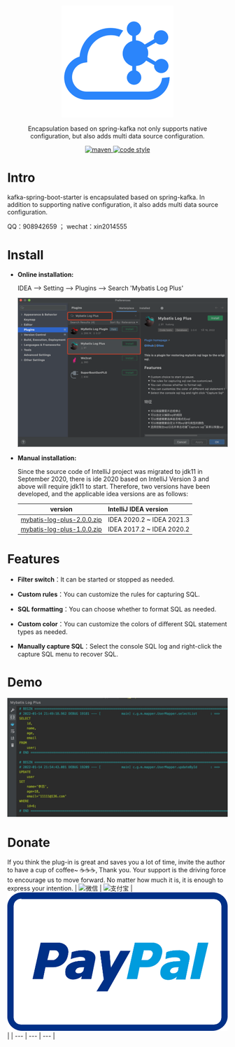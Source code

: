 <p align="center">
  <a href="https://github.com/pg-liudong/kafka-spring-boot-starter">
   <img alt="Mybatis-Plus-Logo" src="https://raw.githubusercontent.com/pg-liudong/pic-bed/main/202202131718547.svg">
  </a>
</p>

<p align="center">
  Encapsulation based on spring-kafka not only supports native configuration, but also adds multi data source configuration.
</p>

<p align="center">
  <a href="">
    <img alt="maven" src="https://img.shields.io/maven-central/v/org.dong.kafka/kafka-spring-boot-starter.svg?style=flat-square">
  </a>

  <a href="https://www.apache.org/licenses/LICENSE-2.0">
    <img alt="code style" src="https://img.shields.io/badge/license-Apache%202-4EB1BA.svg?style=flat-square">
  </a>
</p>

# Intro

kafka-spring-boot-starter is encapsulated based on spring-kafka. In addition to supporting native configuration, it also adds multi data source configuration.

QQ：908942659 ； wechat：xin2014555

# Install

- **Online installation:**

    IDEA --> Setting --> Plugins --> Search 'Mybatis Log Plus'
    
    <a href="https://github.com/pg-liudong/mybatis-log-plus-usage">
        <img alt="Mybatis-Log-Plus-Search" src="https://raw.githubusercontent.com/pg-liudong/pic-bed/main/202201212305520.png">
    </a>

- **Manual installation:**

    Since the source code of IntelliJ project was migrated to jdk11 in September 2020, there is ide 2020 based on IntelliJ Version 3 and above will require jdk11 to start.           Therefore, two versions have been developed, and the applicable idea versions are as follows:

    |version              |IntelliJ IDEA version|
    |:--------------------------:|:--------------------------------|
    | [mybatis-log-plus-2.0.0.zip](https://github.com/pg-liudong/mybatis-log-plus-usage/raw/main/mybatis-log-plus-2.0.0.zip)|IDEA 2020.2 ~ IDEA 2021.3|
    | [mybatis-log-plus-1.0.0.zip](https://github.com/pg-liudong/mybatis-log-plus-usage/raw/main/mybatis-log-plus-1.0.0.zip)| IDEA 2017.2 ~ IDEA 2020.2|
  
# Features


- **Filter switch**：It can be started or stopped as needed.

- **Custom rules**：You can customize the rules for capturing SQL.

- **SQL formatting**：You can choose whether to format SQL as needed.

- **Custom color**：You can customize the colors of different SQL statement types as needed.

- **Manually capture SQL**：Select the console SQL log and right-click the capture SQL menu to recover SQL.

# Demo

<a href="https://github.com/pg-liudong/mybatis-log-plus-usage">
   <img alt="Mybatis-Log-Plus-Logo" src="https://raw.githubusercontent.com/pg-liudong/pic-bed/main/202201142233788.jpg">
</a>

# Donate

If you think the plug-in is great and saves you a lot of time, invite the author to have a cup of coffee~ ☕☕☕, Thank you. Your support is the driving force to encourage us to move forward. No matter how much it is, it is enough to express your intention.
| ![微信](https://gitee.com/pg-liudong/pic-bed/raw/master/wechat.jpg) | ![支付宝](https://gitee.com/pg-liudong/pic-bed/raw/master/AliPay.jpg) |[![Paypal](https://raw.githubusercontent.com/pg-liudong/pic-bed/main/202202101456821.png)](https://paypal.me/3228389063) |
| --- | --- | --- |

